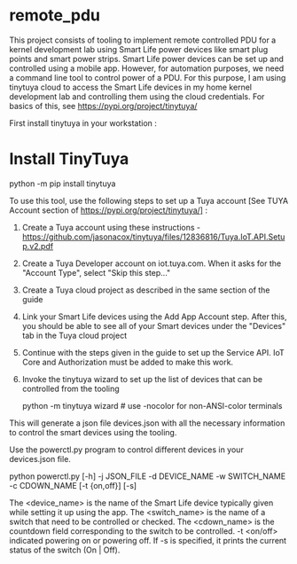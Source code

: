 # remote_pdu
This project consists of tooling to implement remote controlled PDU for a kernel development lab using Smart Life power devices like smart plug points and smart power strips. Smart Life power devices can be set up and controlled using a mobile app. However, for automation purposes, we need a command line tool to control power of a PDU. For this purpose, I am using tinytuya cloud to access the Smart Life devices in my home kernel development lab and controlling them using the cloud credentials. For basics of this, see https://pypi.org/project/tinytuya/

First install tinytuya in your workstation :

# Install TinyTuya
python -m pip install tinytuya

To use this tool, use the following steps to set up a Tuya account [See TUYA Account section of https://pypi.org/project/tinytuya/] :
1. Create a Tuya account using these instructions - https://github.com/jasonacox/tinytuya/files/12836816/Tuya.IoT.API.Setup.v2.pdf
2. Create a Tuya Developer account on iot.tuya.com. When it asks for the "Account Type", select "Skip this step..."
3. Create a Tuya cloud project as described in the same section of the guide
4. Link your Smart Life devices using the Add App Account step. After this, you should be able to see all of your Smart devices under the "Devices" tab in the Tuya cloud project
5. Continue with the steps given in the guide to set up the Service API. IoT Core and Authorization must be added to make this work.
6. Invoke the tinytuya wizard to set up the list of devices that can be controlled from the tooling

   python -m tinytuya wizard   # use -nocolor for non-ANSI-color terminals

This will generate a json file devices.json with all the necessary information to control the smart devices using the tooling.

Use the powerctl.py program to control different devices in your devices.json file.

python powerctl.py [-h] -j JSON_FILE -d DEVICE_NAME -w SWITCH_NAME -c CDOWN_NAME [-t {on,off}] [-s]

The <device_name> is the name of the Smart Life device typically given while setting it up using the app. The <switch_name> is the name of a switch that need to be controlled or checked. The <cdown_name> is the countdown field corresponding to the switch to be controlled. -t <on/off> indicated powering on or powering off. If -s is specified, it prints the current status of the switch (On | Off).
